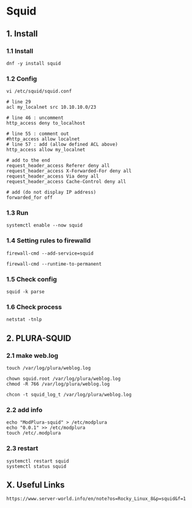 # Squid

## 1. Install

### 1.1 Install

    dnf -y install squid
    
### 1.2 Config

    vi /etc/squid/squid.conf
    
    # line 29
    acl my_localnet src 10.10.10.0/23
    
    # line 46 : uncomment
    http_access deny to_localhost
    
    # line 55 : comment out
    #http_access allow localnet
    # line 57 : add (allow defined ACL above)
    http_access allow my_localnet
    
    # add to the end
    request_header_access Referer deny all
    request_header_access X-Forwarded-For deny all
    request_header_access Via deny all
    request_header_access Cache-Control deny all
    
    # add (do not display IP address)
    forwarded_for off

### 1.3 Run

    systemctl enable --now squid
    
### 1.4 Setting rules to firewalld

    firewall-cmd --add-service=squid
    
    firewall-cmd --runtime-to-permanent

### 1.5 Check config

    squid -k parse

### 1.6 Check process

    netstat -tnlp

## 2. PLURA-SQUID

### 2.1 make web.log

    touch /var/log/plura/weblog.log
    
    chown squid.root /var/log/plura/weblog.log
    chmod -R 766 /var/log/plura/weblog.log

    chcon -t squid_log_t /var/log/plura/weblog.log

### 2.2 add info

    echo "ModPlura-squid" > /etc/modplura
    echo "0.0.1" >> /etc/modplura
    touch /etc/.modplura

### 2.3 restart

    systemctl restart squid
    systemctl status squid

## X. Useful Links

    https://www.server-world.info/en/note?os=Rocky_Linux_8&p=squid&f=1
